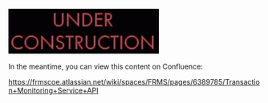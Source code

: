 ![under construction](/images/construction.gif)

In the meantime, you can view this content on Confluence:

<https://frmscoe.atlassian.net/wiki/spaces/FRMS/pages/6389785/Transaction+Monitoring+Service+API>